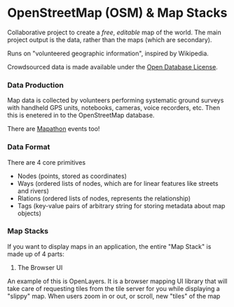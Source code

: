 # OpenStreetMap (OSM) & Map Stacks

Collaborative project to create a _free_, _editable_ map of the world. The main project output is the data, rather than the maps (which are secondary).

Runs on "volunteered geographic information", inspired by Wikipedia.

Crowdsourced data is made available under the [Open Database License](https://en.wikipedia.org/wiki/Open_Database_License).

### Data Production

Map data is collected by volunteers performing systematic ground surveys with handheld GPS units, notebooks, cameras, voice recorders, etc. Then this is enetered in to the OpenStreetMap database.

There are [Mapathon](https://en.wikipedia.org/wiki/Mapathon) events too!

### Data Format

There are 4 core primitives
- Nodes (points, stored as coordinates)
- Ways (ordered lists of nodes, which are for linear features like streets and rivers)
- Rlations (ordered lists of nodes, represents the relationship)
- Tags (key-value pairs of arbitrary string for storing metadata about map objects)


### Map Stacks

If you want to display maps in an application, the entire "Map Stack" is made up of 4 parts:

1) The Browser UI

An example of this is OpenLayers. It is a browser mapping UI library that will take care of requesting tiles from the tile server for you while displaying a "slippy" map. When users zoom in or out, or scroll, new "tiles" of the map need to dynamically be requested and re-rendered, which are fetched from the...

2) Tile Cache

A server that sits between the browser and the map server. Its job is to be able to quickly return the needed tile to the client from the cache. Technically not needed in the map stack, but without it we'd hit the map server directly which is expensive.

Most popular open source tile cache application is called... TileCache!

3) Map Server

App that takes raw geospatial data as input and renders graphical output. As part of the map stack, this would mean that it spits out the "map tiles" that the Tile Cache returns to the borwser. These tiles are uniformly sized graphic files.

This is also where you can define the style of the map. A lot of map servers take stylesheets that are a lot like CSS.

Mapnik is most likely the most popular open source map server.

4) Raw Geospatial Data

This is where OSM data comes in. This is the raw data in .osm or .xml format, which is fed into the map server to create map tiles.

### Developing

https://alistapart.com/article/takecontrolofyourmaps/

https://wiki.openstreetmap.org/wiki/Develop

https://switch2osm.org/why-switch/
